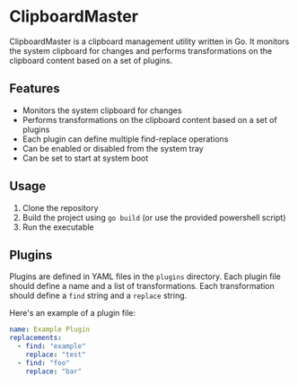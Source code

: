 # ClipboardMaster

ClipboardMaster is a clipboard management utility written in Go. It monitors the system clipboard for changes and performs transformations on the clipboard content based on a set of plugins.

## Features

- Monitors the system clipboard for changes
- Performs transformations on the clipboard content based on a set of plugins
- Each plugin can define multiple find-replace operations
- Can be enabled or disabled from the system tray
- Can be set to start at system boot

## Usage

1. Clone the repository
2. Build the project using `go build` (or use the provided powershell script)
3. Run the executable

## Plugins

Plugins are defined in YAML files in the `plugins` directory. Each plugin file should define a name and a list of transformations. Each transformation should define a `find` string and a `replace` string.

Here's an example of a plugin file:

```yaml
name: Example Plugin
replacements:
  - find: "example"
    replace: "test"
  - find: "foo"
    replace: "bar"
```
